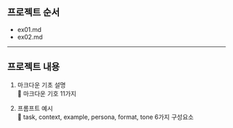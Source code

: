 ## 프로젝트 순서
- ex01.md
- ex02.md

---

## 프로젝트 내용
1. 마크다운 기초 설명  
 📖 마크다운 기호 11가지


2. 프롬프트 예시  
 📖 task, context, example, persona, format, tone 6가지 구성요소

